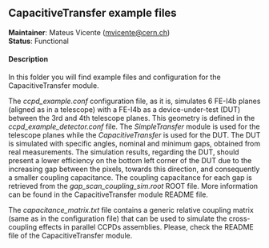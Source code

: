 ## CapacitiveTransfer example files
**Maintainer**: Mateus Vicente (mvicente@cern.ch)  
**Status**: Functional  

#### Description
In this folder you will find example files and configuration for the CapacitiveTransfer module. 

The *ccpd_example.conf* configuration file, as it is, simulates 6 FE-I4b planes (aligned as in a telescope) with a FE-I4b as a device-under-test (DUT) between the 3rd and 4th telescope planes. This geometry is defined in the *ccpd_example_detector.conf* file. The *SimpleTransfer* module is used for the telescope planes while the *CapacitiveTransfer* is used for the DUT.
The DUT is simulated with specific angles, nominal and minimum gaps, obtained from real measurements. The simulation results, regarding the DUT, should present a lower efficiency on the bottom left corner of the DUT due to the increasing gap between the pixels, towards this direction, and consequently a smaller coupling capacitance. The coupling capacitance for each gap is retrieved from the *gap_scan_coupling_sim.root* ROOT file. More information can be found in the CapacitiveTransfer module README file.

The *capacitance_matrix.txt* file contains a generic relative coupling matrix (same as in the configuration file) that can be used to simulate the cross-coupling effects in parallel CCPDs assemblies. Please, check the README file of the CapacitiveTransfer module.
